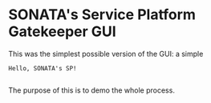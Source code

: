 # SONATA's Service Platform Gatekeeper GUI
This was the simplest possible version of the GUI: a simple

```
Hello, SONATA's SP!


```

The purpose of this is to demo the whole process.
